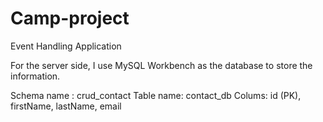 # Camp-project
Event Handling Application

For the server side, I use MySQL Workbench as the database to store the information.

Schema name : crud_contact
Table name: contact_db
Colums: id (PK), firstName, lastName, email

